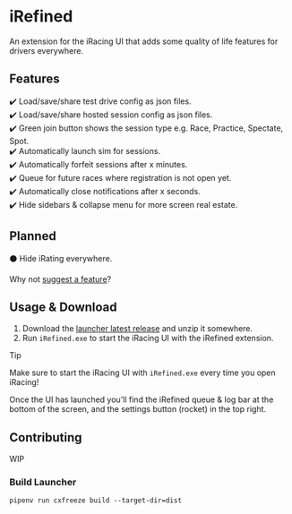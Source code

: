 # iRefined
An extension for the iRacing UI that adds some quality of life features for drivers everywhere.

## Features
:heavy_check_mark: Load/save/share test drive config as json files.  
:heavy_check_mark: Load/save/share hosted session config as json files.  
:heavy_check_mark: Green join button shows the session type e.g. Race, Practice, Spectate, Spot.  
:heavy_check_mark: Automatically launch sim for sessions.  
:heavy_check_mark: Automatically forfeit sessions after x minutes.  
:heavy_check_mark: Queue for future races where registration is not open yet.  
:heavy_check_mark: Automatically close notifications after x seconds.  
:heavy_check_mark: Hide sidebars & collapse menu for more screen real estate.

## Planned
:black_circle: Hide iRating everywhere.  

Why not [suggest a feature](https://github.com/jason-murray/irefined/issues/new?template=feature_request.md)?

## Usage & Download

1. Download the [launcher latest release](https://github.com/jason-murray/irefined/releases) and unzip it somewhere.
2. Run `iRefined.exe` to start the iRacing UI with the iRefined extension.

> [!TIP]
> Make sure to start the iRacing UI with `iRefined.exe` every time you open iRacing!

Once the UI has launched you'll find the iRefined queue & log bar at the bottom of the screen, and the settings button (rocket) in the top right.

## Contributing
WIP

### Build Launcher
`pipenv run cxfreeze build --target-dir=dist`
